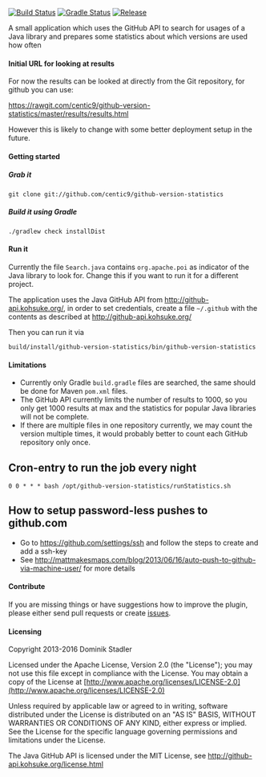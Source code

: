 [![Build Status](https://travis-ci.org/centic9/github-version-statistics.svg)](https://travis-ci.org/centic9/github-version-statistics) 
[![Gradle Status](https://gradleupdate.appspot.com/centic9/github-version-statistics/status.svg?branch=master)](https://gradleupdate.appspot.com/centic9/github-version-statistics/status)
[![Release](https://img.shields.io/github/release/centic9/github-version-statistics.svg)](https://github.com/centic9/github-version-statistics/releases)

A small application which uses the GitHub API to search for usages of a Java library and prepares some statistics about which versions are used how often

#### Initial URL for looking at results

For now the results can be looked at directly from the Git repository, for github you can use:

https://rawgit.com/centic9/github-version-statistics/master/results/results.html

However this is likely to change with some better deployment setup in the future.

#### Getting started

##### Grab it

    git clone git://github.com/centic9/github-version-statistics

##### Build it using Gradle

    ./gradlew check installDist

#### Run it

Currently the file `Search.java` contains `org.apache.poi` as indicator of the Java library to look for. Change this if you want to run it for a different project.

The application uses the Java GitHub API from http://github-api.kohsuke.org/, in order to set credentials, create a file `~/.github` with the contents as described at http://github-api.kohsuke.org/

Then you can run it via

    build/install/github-version-statistics/bin/github-version-statistics

#### Limitations

* Currently only Gradle `build.gradle` files are searched, the same should be done for Maven `pom.xml` files.
* The GitHub API currently limits the number of results to 1000, so you only get 1000 results at max and the statistics for popular Java libraries will not be complete.
* If there are multiple files in one repository currently, we may count the version multiple times, it would probably better to count each GitHub repository only once.

## Cron-entry to run the job every night

    0 0 * * * bash /opt/github-version-statistics/runStatistics.sh

## How to setup password-less pushes to github.com

* Go to https://github.com/settings/ssh and follow the steps to create and add a ssh-key
* See http://mattmakesmaps.com/blog/2013/06/16/auto-push-to-github-via-machine-user/ for more details

#### Contribute

If you are missing things or have suggestions how to improve the plugin, please either send pull requests or create [issues](https://github.com/centic9/github-version-statistics/issues).

#### Licensing

   Copyright 2013-2016 Dominik Stadler

   Licensed under the Apache License, Version 2.0 (the "License");
   you may not use this file except in compliance with the License.
   You may obtain a copy of the License at [http://www.apache.org/licenses/LICENSE-2.0](http://www.apache.org/licenses/LICENSE-2.0)

   Unless required by applicable law or agreed to in writing, software
   distributed under the License is distributed on an "AS IS" BASIS,
   WITHOUT WARRANTIES OR CONDITIONS OF ANY KIND, either express or implied.
   See the License for the specific language governing permissions and
   limitations under the License.

The Java GitHub API is licensed under the MIT License, see http://github-api.kohsuke.org/license.html
